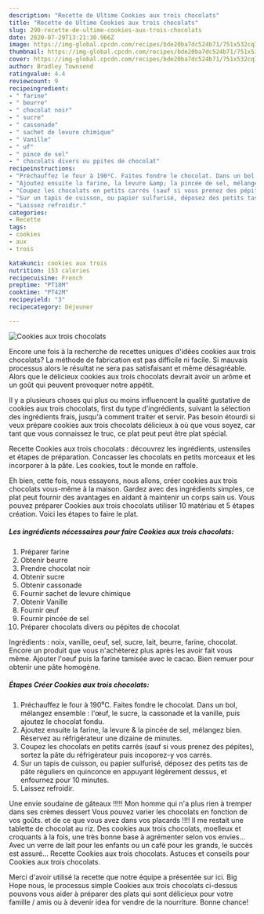 ```yaml
---
description: "Recette de Ultime Cookies aux trois chocolats"
title: "Recette de Ultime Cookies aux trois chocolats"
slug: 290-recette-de-ultime-cookies-aux-trois-chocolats
date: 2020-07-29T13:21:30.966Z
image: https://img-global.cpcdn.com/recipes/bde20ba7dc524b71/751x532cq70/cookies-aux-trois-chocolats-photo-principale-de-la-recette.jpg
thumbnail: https://img-global.cpcdn.com/recipes/bde20ba7dc524b71/751x532cq70/cookies-aux-trois-chocolats-photo-principale-de-la-recette.jpg
cover: https://img-global.cpcdn.com/recipes/bde20ba7dc524b71/751x532cq70/cookies-aux-trois-chocolats-photo-principale-de-la-recette.jpg
author: Bradley Townsend
ratingvalue: 4.4
reviewcount: 9
recipeingredient:
- " farine"
- " beurre"
- " chocolat noir"
- " sucre"
- " cassonade"
- " sachet de levure chimique"
- " Vanille"
- " uf"
- " pince de sel"
- " chocolats divers ou ppites de chocolat"
recipeinstructions:
- "Préchauffez le four à 190⁰C. Faites fondre le chocolat. Dans un bol, mélangez ensemble : l&#39;œuf, le sucre, la cassonade et la vanille, puis ajoutez le chocolat fondu."
- "Ajoutez ensuite la farine, la levure &amp; la pincée de sel, mélangez bien. Réservez au réfrigérateur une dizaine de minutes."
- "Coupez les chocolats en petits carrés (sauf si vous prenez des pépites), sortez la pâte du réfrigérateur puis incoporez-y vos carrés."
- "Sur un tapis de cuisson, ou papier sulfurisé, déposez des petits tas de pâte réguliers en quinconce en appuyant légèrement dessus, et enfournez pour 10 minutes."
- "Laissez refroidir."
categories:
- Recette
tags:
- cookies
- aux
- trois

katakunci: cookies aux trois 
nutrition: 153 calories
recipecuisine: French
preptime: "PT18M"
cooktime: "PT42M"
recipeyield: "3"
recipecategory: Déjeuner

---
```



![Cookies aux trois chocolats](https://img-global.cpcdn.com/recipes/bde20ba7dc524b71/751x532cq70/cookies-aux-trois-chocolats-photo-principale-de-la-recette.jpg)

Encore une fois à la recherche de recettes uniques d'idées cookies aux trois chocolats? La méthode de fabrication est pas difficile ni facile. Si mauvais processus alors le résultat ne sera pas satisfaisant et même désagréable. Alors que le délicieux cookies aux trois chocolats devrait avoir un arôme et un goût qui peuvent provoquer notre appétit.

Il y a plusieurs choses qui plus ou moins influencent la qualité gustative de cookies aux trois chocolats, first du type d'ingrédients, suivant la sélection des ingrédients frais, jusqu'à comment traiter et servir. Pas besoin étourdi si veux prépare cookies aux trois chocolats délicieux à où que vous soyez, car tant que vous connaissez le truc, ce plat peut peut être plat spécial.

Recette Cookies aux trois chocolats : découvrez les ingrédients, ustensiles et étapes de préparation. Concasser les chocolats en petits morceaux et les incorporer à la pâte. Les cookies, tout le monde en raffole.


Eh bien, cette fois, nous essayons, nous allons, créer cookies aux trois chocolats vous-même à la maison. Gardez avec des ingrédients simples, ce plat peut fournir des avantages en aidant à maintenir un corps sain us. Vous pouvez préparer Cookies aux trois chocolats utiliser 10 matériau et 5 étapes création. Voici les étapes to faire le plat.

<!--inarticleads1-->

##### Les ingrédients nécessaires pour faire Cookies aux trois chocolats:

1. Préparer  farine
1. Obtenir  beurre
1. Prendre  chocolat noir
1. Obtenir  sucre
1. Obtenir  cassonade
1. Fournir  sachet de levure chimique
1. Obtenir  Vanille
1. Fournir  œuf
1. Fournir  pincée de sel
1. Préparer  chocolats divers ou pépites de chocolat


Ingrédients : noix, vanille, oeuf, sel, sucre, lait, beurre, farine, chocolat. Encore un produit que vous n&#39;achèterez plus après les avoir fait vous même. Ajouter l&#39;oeuf puis la farine tamisée avec le cacao. Bien remuer pour obtenir une pâte homogène. 

<!--inarticleads2-->

##### Étapes Créer Cookies aux trois chocolats:

1. Préchauffez le four à 190⁰C. Faites fondre le chocolat. Dans un bol, mélangez ensemble : l&#39;œuf, le sucre, la cassonade et la vanille, puis ajoutez le chocolat fondu.
1. Ajoutez ensuite la farine, la levure &amp; la pincée de sel, mélangez bien. Réservez au réfrigérateur une dizaine de minutes.
1. Coupez les chocolats en petits carrés (sauf si vous prenez des pépites), sortez la pâte du réfrigérateur puis incoporez-y vos carrés.
1. Sur un tapis de cuisson, ou papier sulfurisé, déposez des petits tas de pâte réguliers en quinconce en appuyant légèrement dessus, et enfournez pour 10 minutes.
1. Laissez refroidir.


Une envie soudaine de gâteaux !!!!! Mon homme qui n&#39;a plus rien à tremper dans ses crèmes dessert Vous pouvez varier les chocolats en fonction de vos goûts. et de ce que vous avez dans vos placards !!!! Il me restait une tablette de chocolat au riz. Des cookies aux trois chocolats, moelleux et croquants à la fois, une très bonne base à agrémenter selon vos envies… Avec un verre de lait pour les enfants ou un café pour les grands, le succès est assuré… Recette Cookies aux trois chocolats. Astuces et conseils pour Cookies aux trois chocolats. 


Merci d'avoir utilisé la recette que notre équipe a présentée sur ici. Big Hope nous, le processus simple Cookies aux trois chocolats ci-dessus pouvons vous aider à préparer des plats qui sont délicieux pour votre famille / amis ou à devenir idea for vendre de la nourriture. Bonne chance!

